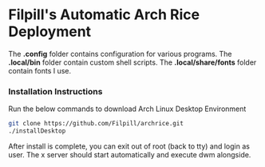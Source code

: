 # Filpill's Automatic Arch Rice Deployment

The **.config** folder contains configuration for various programs.
The **.local/bin** folder contain custom shell scripts.
The **.local/share/fonts** folder contain fonts I use.

### Installation Instructions

Run the below commands to download Arch Linux Desktop Environment

```bash
git clone https://github.com/Filpill/archrice.git
./installDesktop
```

After install is complete, you can exit out of root (back to tty) and login as user. The x server should start automatically and execute dwm alongside.
